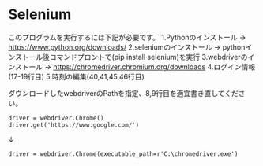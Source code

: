 # Selenium

このプログラムを実行するには下記が必要です。
1.Pythonのインストール -> https://www.python.org/downloads/
2.seleniumのインストール -> pythonインストール後コマンドプロントで(pip install selenium)を実行
3.webdriverのインストール -> https://chromedriver.chromium.org/downloads
4.ログイン情報(17-19行目)
5.時刻の編集(40,41,45,46行目)

ダウンロードしたwebdriverのPathを指定、8,9行目を適宜書き直してください。
```
driver = webdriver.Chrome()
driver.get('https://www.google.com/')
```
↓
```
driver = webdriver.Chrome(executable_path=r'C:\chromedriver.exe')
```

